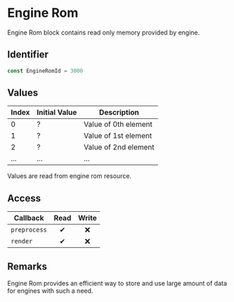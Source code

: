 # Engine Rom

Engine Rom block contains read only memory provided by engine.

## Identifier

```ts
const EngineRomId = 3000
```

## Values

| Index | Initial Value | Description          |
| ----- | ------------- | -------------------- |
| 0     | ?             | Value of 0th element |
| 1     | ?             | Value of 1st element |
| 2     | ?             | Value of 2nd element |
| ...   | ...           | ...                  |

Values are read from engine rom resource.

## Access

| Callback     | Read | Write |
| ------------ | :--: | :---: |
| `preprocess` |  ✔   |  ❌   |
| `render`     |  ✔   |  ❌   |

## Remarks

Engine Rom provides an efficient way to store and use large amount of data for engines with such a need.
